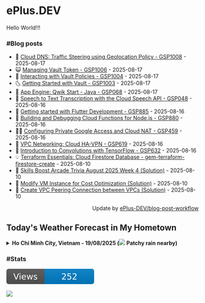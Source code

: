 # ePlus.DEV

Hello World!!!

### #Blog posts

- 🧰 [Cloud DNS: Traffic Steering using Geolocation Policy - GSP1008](https://eplus.dev/cloud-dns-traffic-steering-using-geolocation-policy-gsp1008) - 2025-08-17 
- 😺 [Managing Vault Token - GSP1006](https://eplus.dev/managing-vault-token-gsp1006) - 2025-08-17 
- 🗽 [Interacting with Vault Policies - GSP1004](https://eplus.dev/interacting-with-vault-policies-gsp1004) - 2025-08-17 
- 🌜 [Getting Started with Vault - GSP1003](https://eplus.dev/getting-started-with-vault-gsp1003) - 2025-08-17 
- 📝 [App Engine: Qwik Start - Java - GSP068](https://eplus.dev/app-engine-qwik-start-java-gsp068) - 2025-08-17 
- 🚀 [Speech to Text Transcription with the Cloud Speech API - GSP048](https://eplus.dev/speech-to-text-transcription-with-the-cloud-speech-api-gsp048) - 2025-08-16 
- 💼 [Getting started with Flutter Development - GSP885](https://eplus.dev/getting-started-with-flutter-development-gsp885) - 2025-08-16 
- 🦣 [Building and Debugging Cloud Functions for Node.js - GSP880](https://eplus.dev/building-and-debugging-cloud-functions-for-nodejs-gsp880) - 2025-08-16 
- 👨‍🏫 [Configuring Private Google Access and Cloud NAT - GSP459](https://eplus.dev/configuring-private-google-access-and-cloud-nat-gsp459) - 2025-08-16 
- 🔭 [VPC Networking: Cloud HA-VPN - GSP619](https://eplus.dev/vpc-networking-cloud-ha-vpn-gsp619) - 2025-08-16 
- 🤡 [Introduction to Convolutions with TensorFlow - GSP632](https://eplus.dev/introduction-to-convolutions-with-tensorflow-gsp632) - 2025-08-16 
- 💡 [Terraform Essentials: Cloud Firestore Database - gem-terraform-firestore-create](https://eplus.dev/terraform-essentials-cloud-firestore-database-gem-terraform-firestore-create) - 2025-08-10 
- 🦣 [Skills Boost Arcade Trivia August 2025 Week 4 &lpar;Solution&rpar;](https://eplus.dev/skills-boost-arcade-trivia-august-2025-week-4-solution) - 2025-08-10 
- 💪 [Modify VM Instance for Cost Optimization &lpar;Solution&rpar;](https://eplus.dev/modify-vm-instance-for-cost-optimization-solution) - 2025-08-10 
- 🤡 [Create VPC Peering Connection between VPCs &lpar;Solution&rpar;](https://eplus.dev/create-vpc-peering-connection-between-vpcs-solution) - 2025-08-10 


<div align="right">
    Update by <a target="_blank" href="https://github.com/ePlus-DEV/blog-post-workflow">ePlus-DEV/blog-post-workflow</a>
</div>


## Today's Weather Forecast in My Hometown



<details>
    <summary><b>Ho Chi Minh City, Vietnam - 19/08/2025 (<img src="https://cdn.weatherapi.com/weather/64x64/day/176.png" width="25" /> Patchy rain nearby)</b>
    </summary>

    
<table>
    <tr>
        <th>Hour</th>
        <td>00:00</td><td>01:00</td><td>02:00</td><td>03:00</td><td>04:00</td><td>05:00</td><td>06:00</td><td>07:00</td><td>08:00</td><td>09:00</td><td>10:00</td><td>11:00</td><td>12:00</td><td>13:00</td><td>14:00</td><td>15:00</td><td>16:00</td><td>17:00</td><td>18:00</td><td>19:00</td><td>20:00</td><td>21:00</td><td>22:00</td><td>23:00</td>
    </tr>
    <tr>
        <th>Weather</th>
        <td><img src="https://cdn.weatherapi.com/weather/64x64/night/116.png"></img></td><td><img src="https://cdn.weatherapi.com/weather/64x64/night/116.png"></img></td><td><img src="https://cdn.weatherapi.com/weather/64x64/night/113.png"></img></td><td><img src="https://cdn.weatherapi.com/weather/64x64/night/113.png"></img></td><td><img src="https://cdn.weatherapi.com/weather/64x64/night/113.png"></img></td><td><img src="https://cdn.weatherapi.com/weather/64x64/night/113.png"></img></td><td><img src="https://cdn.weatherapi.com/weather/64x64/day/113.png"></img></td><td><img src="https://cdn.weatherapi.com/weather/64x64/day/113.png"></img></td><td><img src="https://cdn.weatherapi.com/weather/64x64/day/113.png"></img></td><td><img src="https://cdn.weatherapi.com/weather/64x64/day/176.png"></img></td><td><img src="https://cdn.weatherapi.com/weather/64x64/day/113.png"></img></td><td><img src="https://cdn.weatherapi.com/weather/64x64/day/122.png"></img></td><td><img src="https://cdn.weatherapi.com/weather/64x64/day/122.png"></img></td><td><img src="https://cdn.weatherapi.com/weather/64x64/day/119.png"></img></td><td><img src="https://cdn.weatherapi.com/weather/64x64/day/122.png"></img></td><td><img src="https://cdn.weatherapi.com/weather/64x64/day/176.png"></img></td><td><img src="https://cdn.weatherapi.com/weather/64x64/day/176.png"></img></td><td><img src="https://cdn.weatherapi.com/weather/64x64/day/119.png"></img></td><td><img src="https://cdn.weatherapi.com/weather/64x64/day/116.png"></img></td><td><img src="https://cdn.weatherapi.com/weather/64x64/night/116.png"></img></td><td><img src="https://cdn.weatherapi.com/weather/64x64/night/119.png"></img></td><td><img src="https://cdn.weatherapi.com/weather/64x64/night/176.png"></img></td><td><img src="https://cdn.weatherapi.com/weather/64x64/night/116.png"></img></td><td><img src="https://cdn.weatherapi.com/weather/64x64/night/116.png"></img></td>
    </tr>
    <tr>
        <th>Condition</th>
        <td width="200px">Partly Cloudy </td><td width="200px">Partly Cloudy </td><td width="200px">Clear </td><td width="200px">Clear </td><td width="200px">Clear </td><td width="200px">Clear </td><td width="200px">Sunny</td><td width="200px">Sunny</td><td width="200px">Sunny</td><td width="200px">Patchy rain nearby</td><td width="200px">Sunny</td><td width="200px">Overcast </td><td width="200px">Overcast </td><td width="200px">Cloudy </td><td width="200px">Overcast </td><td width="200px">Patchy rain nearby</td><td width="200px">Patchy rain nearby</td><td width="200px">Cloudy </td><td width="200px">Partly Cloudy </td><td width="200px">Partly Cloudy </td><td width="200px">Cloudy </td><td width="200px">Patchy rain nearby</td><td width="200px">Partly Cloudy </td><td width="200px">Partly Cloudy </td>
    </tr>
    <tr>
        <th>Temperature</th>
        <td>26.4 °C</td><td>26 °C</td><td>25.8 °C</td><td>25.5 °C</td><td>25.1 °C</td><td>25 °C</td><td>25 °C</td><td>26.2 °C</td><td>28 °C</td><td>29.8 °C</td><td>31.6 °C</td><td>32.8 °C</td><td>33.5 °C</td><td>33.6 °C</td><td>33.1 °C</td><td>32.1 °C</td><td>31.2 °C</td><td>30.7 °C</td><td>30.2 °C</td><td>30.1 °C</td><td>29.1 °C</td><td>29.1 °C</td><td>28.3 °C</td><td>27.6 °C</td>
    </tr>
    <tr>
        <th>Wind</th>
        <td>11.2 kph</td><td>11.2 kph</td><td>10.8 kph</td><td>10.1 kph</td><td>7.6 kph</td><td>5.8 kph</td><td>5.8 kph</td><td>7.6 kph</td><td>10.1 kph</td><td>10.8 kph</td><td>12.6 kph</td><td>14 kph</td><td>14.8 kph</td><td>14.8 kph</td><td>12.6 kph</td><td>12.2 kph</td><td>11.2 kph</td><td>7.2 kph</td><td>5 kph</td><td>3.2 kph</td><td>4 kph</td><td>7.2 kph</td><td>9 kph</td><td>10.1 kph</td>
    </tr>
</table>


<div align="right">
    Updated at: 2025-08-19T13:34:02Z - by <a target="_blank"
        href="https://github.com/ePlus-DEV/weather-forecast">ePlus-DEV/weather-forecast</a>
</div>
</details>


### #Stats

[![Image of counter](https://github.com/ePlus-DEV/view-counter/blob/main/svg/685088620/badge.svg)](https://github.com/ePlus-DEV/view-counter/blob/main/readme/685088620/week.md)

![](https://komarev.com/ghpvc/?username=ePlus-DEV&style=for-the-badge)
